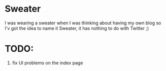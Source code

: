 # Sweater

I was wearing a sweater when I was thinking about having my own blog so I'v got the idea to name it Sweater, it has nothing to do with Twitter ;)

# TODO:
1. fix UI problems on the index page
